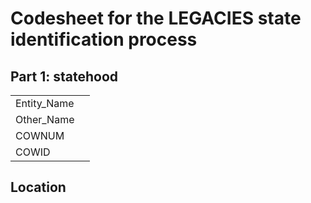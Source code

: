 # Codesheet for the LEGACIES state identification process 

## Part 1: statehood

|             |   |
|-------------|---|
| Entity_Name |   |
| Other_Name  |   |
| COWNUM      |   |
| COWID       |   |

## Location
